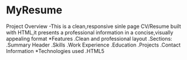 # MyResume
Project Overview
 -This is a clean,responsive sinle page CV/Resume built with HTML,it presents a professional information in a concise,visually appealing format 
 *Features
     .Clean and professional layout
     .Sections:
              .Summary Header
              .Skills
              .Work Experience
              .Education
              .Projects
              .Contact Information
  *Technologies used
    .HTML5
      
